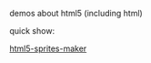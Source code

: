 demos about html5 (including html)

quick show:

[html5-sprites-maker](https://xianshenglu.github.io/html5/html5-sprites-maker/index.html)
